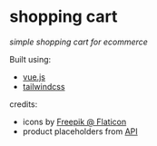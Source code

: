# shopping cart

<i>simple shopping cart for ecommerce</i>

Built using:
<ul>
  <li><a href="https://vuejs.org/">vue.js</a></li>
  <li><a href="https://tailwindcss.com/">tailwindcss</a></li>
</ul>
credits:
<ul>
  <li>icons by <a href="https://www.flaticon.com/authors/freepik">Freepik @ Flaticon</a> </li>
  <li>product placeholders from <a href="">API</a></li>
</ul>
